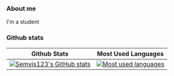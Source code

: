### About me

I'm a student


### Github stats

Github Stats               |  Most Used Languages                  
:-------------------------:|:-------------------------:
[![Semvis123's GitHub stats](https://github-readme-stats.vercel.app/api?username=semvis123&count_private=true&include_all_commits=true)](https://github.com/semvis123/) | [![Most used languages](https://github-readme-stats.vercel.app/api/top-langs/?username=semvis123&count_private=true&include_all_commits=true)](https://github.com/semvis123/)
